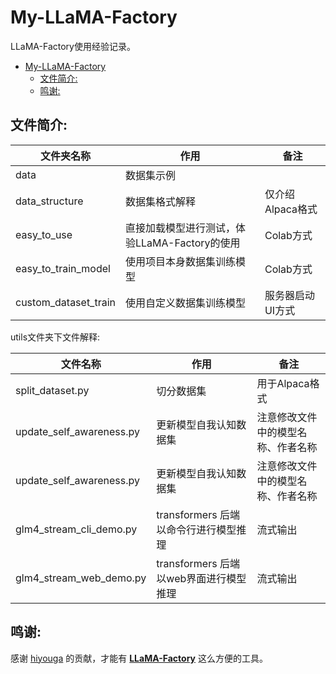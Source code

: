 # My-LLaMA-Factory

LLaMA-Factory使用经验记录。

- [My-LLaMA-Factory](#my-llama-factory)
  - [文件简介:](#文件简介)
  - [鸣谢:](#鸣谢)

## 文件简介:

| 文件夹名称   | 作用           | 备注                |
|--------------|----------------|---------------------|
| data          | 数据集示例     |     |
| data_structure          | 数据集格式解释     | 仅介绍Alpaca格式    |
| easy_to_use          | 直接加载模型进行测试，体验LLaMA-Factory的使用     | Colab方式    |
| easy_to_train_model          | 使用项目本身数据集训练模型     | Colab方式    |
| custom_dataset_train          | 使用自定义数据集训练模型     | 服务器启动UI方式    |

utils文件夹下文件解释:

| 文件名称   | 作用           | 备注                |
|--------------|----------------|---------------------|
| split_dataset.py          | 切分数据集     | 用于Alpaca格式    |
| update_self_awareness.py          | 更新模型自我认知数据集     | 注意修改文件中的模型名称、作者名称    |
| update_self_awareness.py          | 更新模型自我认知数据集     | 注意修改文件中的模型名称、作者名称    |
| glm4_stream_cli_demo.py          | transformers 后端以命令行进行模型推理     | 流式输出    |
| glm4_stream_web_demo.py          | transformers 后端以web界面进行模型推理     | 流式输出    |


## 鸣谢:

感谢 [hiyouga](https://github.com/hiyouga) 的贡献，才能有 [**LLaMA-Factory**](https://github.com/hiyouga/LLaMA-Factory) 这么方便的工具。<br>
